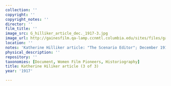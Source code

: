 ```yaml
---
collection: ''
copyright: ''
copyright_notes: ''
director: ''
film_title: ''
image_src: G_hilliker_article_dec._1917-3.jpg
image_url: http://gainesfilm.qa-lamp.ccnmtl.columbia.edu/sites/files/gainesfilm/images/G_hilliker_article_dec._1917-3.jpg
location: ''
notes: 'Katherine Hilliker article: "The Scenario Editor"; December 1917'
physical_description: ''
repository: ''
taxonomies: [Document, Women Film Pioneers, Historiography]
title: Katherine Hiliker article (3 of 3)
year: '1917'

---
```

